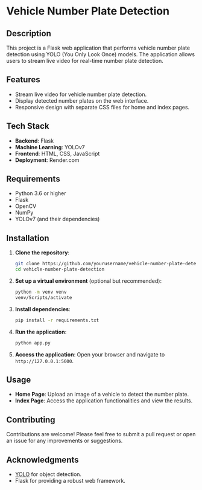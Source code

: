 # Vehicle Number Plate Detection

## Description

This project is a Flask web application that performs vehicle number plate detection using YOLO (You Only Look Once) models. The application allows users to stream live video for real-time number plate detection.

## Features

- Stream live video for vehicle number plate detection.
- Display detected number plates on the web interface.
- Responsive design with separate CSS files for home and index pages.

## Tech Stack

- **Backend**: Flask
- **Machine Learning**: YOLOv7
- **Frontend**: HTML, CSS, JavaScript
- **Deployment**: Render.com

## Requirements

- Python 3.6 or higher
- Flask
- OpenCV
- NumPy
- YOLOv7 (and their dependencies)

## Installation

1. **Clone the repository**:

   ```bash
   git clone https://github.com/yourusername/vehicle-number-plate-detection.git
   cd vehicle-number-plate-detection
   ```

2. **Set up a virtual environment** (optional but recommended):

   ```bash
   python -m venv venv
   venv/Scripts/activate  
   ```

3. **Install dependencies**:

   ```bash
   pip install -r requirements.txt
   ```

4. **Run the application**:

   ```bash
   python app.py
   ```

5. **Access the application**: Open your browser and navigate to `http://127.0.0.1:5000`.

## Usage

- **Home Page**: Upload an image of a vehicle to detect the number plate.
- **Index Page**: Access the application functionalities and view the results.

## Contributing

Contributions are welcome! Please feel free to submit a pull request or open an issue for any improvements or suggestions.

## Acknowledgments

- [YOLO](https://github.com/WongKinYiu/yolov7) for object detection.
- Flask for providing a robust web framework.
